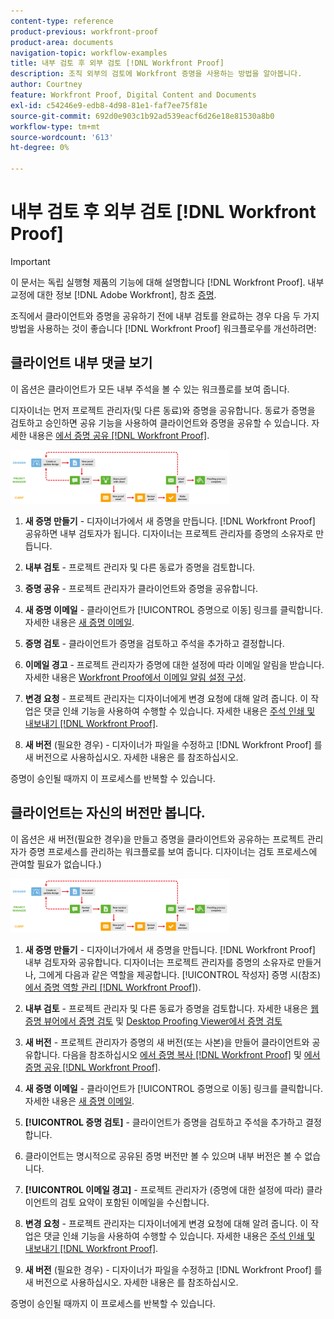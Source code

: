 ```yaml
---
content-type: reference
product-previous: workfront-proof
product-area: documents
navigation-topic: workflow-examples
title: 내부 검토 후 외부 검토 [!DNL Workfront Proof]
description: 조직 외부의 검토에 Workfront 증명을 사용하는 방법을 알아봅니다.
author: Courtney
feature: Workfront Proof, Digital Content and Documents
exl-id: c54246e9-edb8-4d98-81e1-faf7ee75f81e
source-git-commit: 692d0e903c1b92ad539eacf6d26e18e81530a8b0
workflow-type: tm+mt
source-wordcount: '613'
ht-degree: 0%

---
```


# 내부 검토 후 외부 검토 [!DNL Workfront Proof]

>[!IMPORTANT]
>
>이 문서는 독립 실행형 제품의 기능에 대해 설명합니다 [!DNL Workfront Proof]. 내부 교정에 대한 정보 [!DNL Adobe Workfront], 참조 [증명](../../../review-and-approve-work/proofing/proofing.md).

조직에서 클라이언트와 증명을 공유하기 전에 내부 검토를 완료하는 경우 다음 두 가지 방법을 사용하는 것이 좋습니다 [!DNL Workfront Proof] 워크플로우를 개선하려면:

## 클라이언트 내부 댓글 보기

이 옵션은 클라이언트가 모든 내부 주석을 볼 수 있는 워크플로를 보여 줍니다.

디자이너는 먼저 프로젝트 관리자(및 다른 동료)와 증명을 공유합니다. 동료가 증명을 검토하고 승인하면 공유 기능을 사용하여 클라이언트와 증명을 공유할 수 있습니다. 자세한 내용은 [에서 증명 공유 [!DNL Workfront Proof]](../../../workfront-proof/wp-work-proofsfiles/share-proofs-and-files/share-proof.md).

![internal_external_-_option_A.png](assets/internal-external---option-a-350x86.png)

1. **새 증명 만들기** - 디자이너가에서 새 증명을 만듭니다. [!DNL Workfront Proof] 공유하면 내부 검토자가 됩니다. 디자이너는 프로젝트 관리자를 증명의 소유자로 만듭니다.
1. **내부 검토** - 프로젝트 관리자 및 다른 동료가 증명을 검토합니다.
1. **증명 공유** - 프로젝트 관리자가 클라이언트와 증명을 공유합니다.
1. **새 증명 이메일** - 클라이언트가 [!UICONTROL 증명으로 이동] 링크를 클릭합니다. 자세한 내용은 [새 증명 이메일](../../../workfront-proof/wp-emailsntfctns/proof-notifications-and-reminders/new-proof-email.md).

1. **증명 검토** - 클라이언트가 증명을 검토하고 주석을 추가하고 결정합니다.
1. **이메일 경고** - 프로젝트 관리자가 증명에 대한 설정에 따라 이메일 알림을 받습니다. 자세한 내용은 [Workfront Proof에서 이메일 알림 설정 구성](../../../workfront-proof/wp-emailsntfctns/email-alerts/config-email-notification-settings-wp.md).

1. **변경 요청** - 프로젝트 관리자는 디자이너에게 변경 요청에 대해 알려 줍니다. 이 작업은 댓글 인쇄 기능을 사용하여 수행할 수 있습니다. 자세한 내용은 [주석 인쇄 및 내보내기 [!DNL Workfront Proof]](../../../workfront-proof/wp-work-proofsfiles/organize-your-work/print-and-export-comments.md).

1. **새 버전** (필요한 경우) - 디자이너가 파일을 수정하고 [!DNL Workfront Proof] 를 새 버전으로 사용하십시오. 자세한 내용은 를 참조하십시오.

증명이 승인될 때까지 이 프로세스를 반복할 수 있습니다.

## 클라이언트는 자신의 버전만 봅니다.

이 옵션은 새 버전(필요한 경우)을 만들고 증명을 클라이언트와 공유하는 프로젝트 관리자가 증명 프로세스를 관리하는 워크플로를 보여 줍니다. 디자이너는 검토 프로세스에 관여할 필요가 없습니다.)

![internal_external_-_option_B.png](assets/internal-external---option-b-350x86.png)

1. **새 증명 만들기** - 디자이너가에서 새 증명을 만듭니다. [!DNL Workfront Proof] 내부 검토자와 공유합니다. 디자이너는 프로젝트 관리자를 증명의 소유자로 만들거나, 그에게 다음과 같은 역할을 제공합니다. [!UICONTROL 작성자] 증명 시(참조) [에서 증명 역할 관리 [!DNL Workfront Proof]](../../../workfront-proof/wp-work-proofsfiles/share-proofs-and-files/manage-proof-roles.md)).

1. **내부 검토** - 프로젝트 관리자 및 다른 동료가 증명을 검토합니다. 자세한 내용은 [웹 증명 뷰어에서 증명 검토](https://support.workfront.com/hc/en-us/sections/115000275214-Reviewing-Proofs-in-the-Web-Proofing-Viewer) 및 [Desktop Proofing Viewer에서 증명 검토](https://support.workfront.com/hc/en-us/sections/360000686434-Reviewing-Proofs-in-the-Desktop-Proofing-Viewer)

1. **새 버전** - 프로젝트 관리자가 증명의 새 버전(또는 사본)을 만들어 클라이언트와 공유합니다. 다음을 참조하십시오 [에서 증명 복사 [!DNL Workfront Proof]](../../../workfront-proof/wp-work-proofsfiles/create-proofs-and-files/copy-proofs.md) 및 [에서 증명 공유 [!DNL Workfront Proof]](../../../workfront-proof/wp-work-proofsfiles/share-proofs-and-files/share-proof.md).

1. **새 증명 이메일** - 클라이언트가 [!UICONTROL 증명으로 이동] 링크를 클릭합니다. 자세한 내용은 [새 증명 이메일](../../../workfront-proof/wp-emailsntfctns/proof-notifications-and-reminders/new-proof-email.md).

1. **[!UICONTROL 증명 검토]** - 클라이언트가 증명을 검토하고 주석을 추가하고 결정합니다.
1. 클라이언트는 명시적으로 공유된 증명 버전만 볼 수 있으며 내부 버전은 볼 수 없습니다.
1. **[!UICONTROL 이메일 경고]** - 프로젝트 관리자가 (증명에 대한 설정에 따라) 클라이언트의 검토 요약이 포함된 이메일을 수신합니다.
1. **변경 요청** - 프로젝트 관리자는 디자이너에게 변경 요청에 대해 알려 줍니다. 이 작업은 댓글 인쇄 기능을 사용하여 수행할 수 있습니다. 자세한 내용은 [주석 인쇄 및 내보내기 [!DNL Workfront Proof]](../../../workfront-proof/wp-work-proofsfiles/organize-your-work/print-and-export-comments.md).

1. **새 버전** (필요한 경우) - 디자이너가 파일을 수정하고 [!DNL Workfront Proof] 를 새 버전으로 사용하십시오. 자세한 내용은 를 참조하십시오.

증명이 승인될 때까지 이 프로세스를 반복할 수 있습니다.
